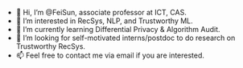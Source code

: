 - 👋 Hi, I’m @FeiSun, associate professor at ICT, CAS.
- 👀 I’m interested in RecSys, NLP, and Trustworthy ML.
- 🌱 I’m currently learning Differential Privacy & Algorithm Audit.
- 💞️ I’m looking for self-motivated interns/postdoc to do research on Trustworthy RecSys.
- 📫 Feel free to contact me via email if you are interested.

<!---
FeiSun/FeiSun is a ✨ special ✨ repository because its `README.md` (this file) appears on your GitHub profile.
You can click the Preview link to take a look at your changes.
--->
